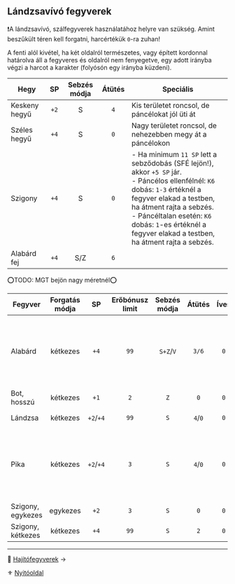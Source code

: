 ## Lándzsavívó fegyverek

❗A lándzsavívó, szálfegyverek használatához helyre van szükség. Amint beszűkült téren kell forgatni, harcértékük `0`-ra zuhan!

A fenti alól kivétel, ha két oldalról természetes, vagy épített kordonnal határolva áll a fegyveres és oldalról nem fenyegetve, egy adott irányba végzi a harcot a karakter (folyósón egy irányba küzdeni).

| **Hegy**      |  SP  | Sebzés módja | **Átütés** | Speciális                                                                                                                                                                                                                                                                                           |
| ------------- | :--: | :----------: | :--------: | --------------------------------------------------------------------------------------------------------------------------------------------------------------------------------------------------------------------------------------------------------------------------------------------------- |
| Keskeny hegyű | `+2` |      S       |    `4`     | Kis területet roncsol, de páncélokat jól üti át                                                                                                                                                                                                                                                     |
| Széles hegyű  | `+4` |      S       |    `0`     | Nagy területet roncsol, de nehezebben megy át a páncélokon                                                                                                                                                                                                                                          |
| Szigony       | `+4` |      S       |    `0`     | - Ha minimum `11 SP` lett a sebződobás (SFÉ lejön!), akkor `+5 SP` jár. <br />- Páncélos ellenfélnél: `K6` dobás: `1-3` értéknél a fegyver elakad a testben, ha átment rajta a sebzés.<br />- Páncéltalan esetén: `K6` dobás: `1`-es értéknél a fegyver elakad a testben, ha átment rajta a sebzés. |
| Alabárd fej   | `+4` |     S/Z      |    `6`     |                                                                                                                                                                                                                                                                                                     |

⭕TODO: MGT bejön nagy méretnél⭕

<!-- tag: md_table_fegyver_start -->

| Fegyver           | Forgatás módja |    SP     | Erőbónusz limit | Sebzés módja | Átütés  | Íves | Pengehossz |  KÉ  |  TÉ  |  VÉ  | Sebesség |  Kategória  | Speciális                                                                         |
| ----------------- |:--------------:|:---------:|:---------------:|:------------:|:-------:|:----:|:----------:|:----:|:----:|:----:|:--------:|:-----------:| --------------------------------------------------------------------------------- |
| Alabárd           |    kétkezes    |   `+4`    |      `99`       |  `S+Z`/`V`   |  `3/6`  | `0`  |    `3`     | `12` | `28` | `28` |   `9`    | lándzsavívó | Talán a legjobb a páncélok ellen. A `6` Átütés Zúzás esetén érvényesül.           |
| Bot, hosszú       |    kétkezes    |   `+1`    |       `2`       |     `Z`      |   `0`   | `0`  |    `2`     | `14` | `16` | `24` |   `7`    | lándzsavívó |                                                                                   |
| Lándzsa           |    kétkezes    | `+2`/`+4` |      `99`       |     `S`      | `4`/`0` | `0`  |    `4`     | `14` | `32` | `32` |   `7`    | lándzsavívó | spec: lásd a hegyeket                                                             |
| Pika              |    kétkezes    | `+2`/`+4` |       `3`       |     `S`      | `4`/`0` | `0`  |    `8`     | `18` | `40` | `40` |   `10`   | lándzsavívó | Ha közrefognak, a fegyver az egyik (választott) támadó ellen `0` harcértékű lesz. |
| Szigony, egykezes |    egykezes    |   `+2`    |       `3`       |     `S`      |   `0`   | `0`  |    `2`     | `5`  | `10` | `14` |   `8`    | lándzsavívó |                                                                                   |
| Szigony, kétkezes |    kétkezes    |   `+4`    |      `99`       |     `S`      |   `2`   | `0`  |    `3`     | `10` | `22` | `26` |   `9`    | lándzsavívó |                                                                                   |

<!-- tag: md_table_fegyver_end -->

---

🔗 [Hajítófegyverek](068_06_hajitofegyverek.md) →

⚜️ [Nyitóoldal](start.md#6-harcrendszer-%EF%B8%8F)
